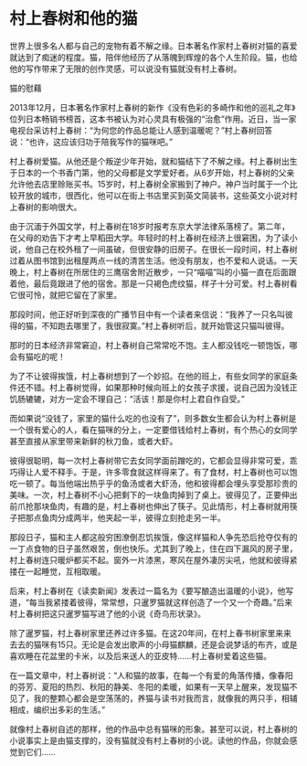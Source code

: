 # 村上春树和他的猫

世界上很多名人都与自己的宠物有着不解之缘。日本著名作家村上春树对猫的喜爱就达到了痴迷的程度。猫，陪伴他经历了从落魄到辉煌的各个人生阶段。猫，也给他的写作带来了无限的创作灵感，可以说没有猫就没有村上春树。 

猫的慰藉 

2013年12月，日本著名作家村上春树的新作《没有色彩的多崎作和他的巡礼之年》位列日本畅销书榜首，这本书被认为对心灵具有极强的“治愈”作用。近日，当一家电视台采访村上春树：“为何您的作品总能让人感到温暖呢？”村上春树回答说：“也许，这应该归功于陪我写作的猫咪吧。” 

村上春树爱猫。从他还是个叛逆少年开始，就和猫结下了不解之缘。村上春树出生于日本的一个书香门第，他的父母都是文学爱好者。从6岁开始，村上春树的父亲允许他去店里赊账买书。15岁时，村上春树全家搬到了神户。神户当时属于一个比较开放的城市，很西化，他可以在街上书店里买到英文简装书，这些英文小说对村上春树的影响很大。 

由于沉湎于外国文学，村上春树在18岁时报考东京大学法律系落榜了。第二年，在父母的劝告下才考上早稻田大学。年轻时的村上春树在经济上很窘困，为了读小说，他自己在校外租了一间虽破，但很安静的旧房子。在很长一段时间，村上春树过着从图书馆到出租屋两点一线的清苦生活。他没有朋友，也不爱和人说话。一天晚上，村上春树在所居住的三鹰宿舍附近散步，一只“喵喵”叫的小猫一直在后面跟着他，最后竟跟进了他的宿舍。那是一只褐色虎纹猫，样子十分可爱。村上春树看它很可怜，就把它留在了家里。 

那段时间，他正好听到深夜的广播节目中有一个读者来信说：“我养了一只名叫彼得的猫，不知跑去哪里了，我很寂寞。”村上春树听后，就开始管这只猫叫彼得。 

那时的日本经济非常窘迫，村上春树自己常常吃不饱。主人都没钱吃一顿饱饭，哪会有猫吃的呢！ 

为了不让彼得挨饿，村上春树想到了一个妙招。在他的班上，有些女同学的家庭条件还不错。村上春树觉得，如果那种时候向班上的女孩子求援，说自己因为没钱正饥肠辘辘，对方一定会不理自己：“活该！那是你村上君自作自受。” 

而如果说“没钱了，家里的猫什么吃的也没有了”，则多数女生都会认为村上春树是一个很有爱心的人，看在猫咪的分上，一定要借钱给村上春树，有个热心的女同学甚至直接从家里带来新鲜的秋刀鱼，或者大虾。 

彼得很聪明，每一次村上春树带它去女同学面前蹭吃的，它都会显得非常可爱，乖巧得让人爱不释手。于是，许多零食就这样得来了。有了食材，村上春树也可以饱吃一顿了。每当他端出热乎乎的鱼汤或者大虾汤，他和彼得都会埋头享受那珍贵的美味。一次，村上春树不小心把剩下的一块鱼肉掉到了桌上。彼得见了，正要伸出前爪抢那块鱼肉，有趣的是，村上春树也伸出了筷子。见此情形，村上春树就用筷子把那点鱼肉分成两半，他夹起一半，彼得立刻抢走另一半。 

那段日子，猫和主人都这般穷困潦倒忍饥挨饿，像这样猫和人争先恐后抢夺仅有的一丁点食物的日子虽然艰苦，倒也快乐。尤其到了晚上，住在四下漏风的房子里，村上春树连只暖炉都买不起。窗外一片漆黑，寒风在屋外凄厉尖吼，他就和彼得紧搂在一起睡觉，互相取暖。 

后来，村上春树在《读卖新闻》发表过一篇名为《要写酿造出温暖的小说》，他写道，“每当我紧搂着彼得，常常想，只暹罗猫就这样创造了一个又一个奇趣。”后来村上春树把这只暹罗猫写进了他的小说《奇鸟形状录》。 

除了暹罗猫，村上春树家里还养过许多猫。在这20年间，在村上春书树家里来来去去的猫咪有15只。无论是会发出歌声的小母猫麒麟，还是会说梦话的布齐，或是喜欢睡在花盆里的卡米，以及后来送人的亚皮特……村上春树爱着这些猫。 

在一篇文章中，村上春树说：“人和猫的故事，在每一个有爱的角落传播，像春阳的芬芳、夏阳的热烈、秋阳的静美、冬阳的柔暖，如果有一天早上醒来，发现猫不见了，我的整颗心都会是空荡荡的，养猫与读书对我而言，就像我的两只手，相辅相成，编织出多彩的生活。” 

就像村上春树自述的那样，他的作品中总有猫咪的形象。甚至可以说，村上春树的小说事实上是由猫支撑的，没有猫就没有村上春树的小说。读他的作品，你就会感觉到它们……